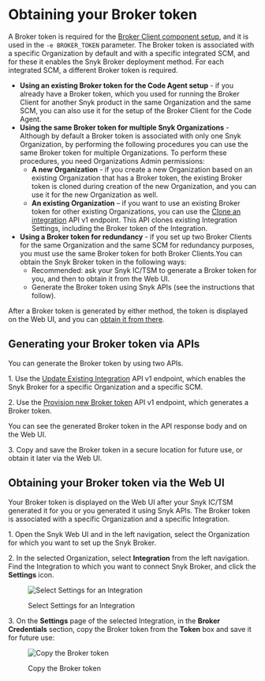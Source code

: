 # Obtaining your Broker token

A Broker token is required for the [Broker Client component setup](../step-5-setting-up-the-broker-client/step-5.2a-running-the-broker-client-without-the-code-snippet-display.md), and it is used in the `-e BROKER_TOKEN` parameter. The Broker token is associated with a specific Organization by default and with a specific integrated SCM, and for these it enables the Snyk Broker deployment method. For each integrated SCM, a different Broker token is required.

* **Using an existing Broker token for the Code Agent setup** - if you already have a Broker token, which you used for running the Broker Client for another Snyk product in the same Organization and the same SCM, you can also use it for the setup of the Broker Client for the Code Agent.
* **Using the same Broker token for multiple Snyk Organizations** -\
  Although by default a Broker token is associated with only one Snyk Organization, by performing the following procedures you can use the same Broker token for multiple Organizations. To perform these procedures, you need Organizations Admin permissions:
  * **A new Organization** - if you create a new Organization based on an existing Organization that has a Broker token, the existing Broker token is cloned during creation of the new Organization, and you can use it for the new Organization as well.
  * **An existing Organization** – if you want to use an existing Broker token for other existing Organizations, you can use the [Clone an integration](https://snyk.docs.apiary.io/#reference/integrations/integration-cloning/clone-an-integration-\(with-settings-and-credentials\)) API v1 endpoint. This API clones existing Integration Settings, including the Broker token of the Integration.
* **Using a Broker token for redundancy** - if you set up two Broker Clients for the same Organization and the same SCM for redundancy purposes, you must use the same Broker token for both Broker Clients.You can obtain the Snyk Broker token in the following ways:
  * Recommended: ask your Snyk IC/TSM to generate a Broker token for you, and then to obtain it from the Web UI.
  * Generate the Broker token using Snyk APIs (see the instructions that follow).

After a Broker token is generated by either method, the token is displayed on the Web UI, and you can [obtain it from there](obtaining-your-broker-token.md#obtaining-your-broker-token-via-the-web-ui).

## **Generating your Broker token via APIs**

You can generate the Broker token by using two APIs.

1\. Use the [Update Existing Integration](https://snyk.docs.apiary.io/#reference/integrations/integration/update-existing-integration) API v1 endpoint, which enables the Snyk Broker for a specific Organization and a specific SCM.

2\. Use the [Provision new Broker token](https://snyk.docs.apiary.io/#reference/integrations/integration-broker-token-provisioning/provision-new-broker-token) API v1 endpoint, which generates a Broker token.

You can see the generated Broker token in the API response body and on the Web UI.

3\. Copy and save the Broker token in a secure location for future use, or obtain it later via the Web UI.

## **Obtaining your Broker token via the Web UI**

Your Broker token is displayed on the Web UI after your Snyk IC/TSM generated it for you or you generated it using Snyk APIs. The Broker token is associated with a specific Organization and a specific Integration.

1\. Open the Snyk Web UI and in the left navigation, select the Organization for which you want to set up the Snyk Broker.

2\. In the selected Organization, select **Integration** from the left navigation. Find the Integration to which you want to connect Snyk Broker, and click the **Settings** icon.

<figure><img src="../../../../../.gitbook/assets/Snyk Broker - Organization - Integrations page.png" alt="Select Settings for an Integration"><figcaption><p>Select Settings for an Integration</p></figcaption></figure>

3\. On the **Settings** page of the selected Integration, in the **Broker Credentials** section, copy the Broker token from the **Token** box and save it for future use:

<figure><img src="../../../../../.gitbook/assets/Snyk Broker - Broker Token - box.png" alt="Copy the Broker token"><figcaption><p>Copy the Broker token</p></figcaption></figure>
